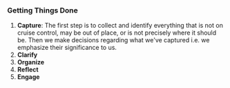 ### Getting Things Done 

1. **Capture**: The first step is to collect and identify everything that is not on cruise control, may be out of place, or is not precisely where it should be. Then we make decisions regarding what we've captured i.e. we emphasize their significance to us.
2. **Clarify**
3. **Organize**
4. **Reflect**
5. **Engage**
